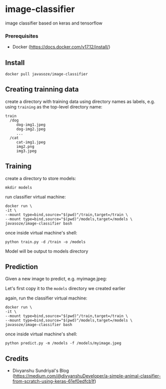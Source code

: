 # image-classifier
image classifier based on keras and tensorflow

### Prerequisites
* Docker (https://docs.docker.com/v17.12/install/)

## Install
```
docker pull javasoze/image-classifier
```

## Creating trainning data

create a directory with training data using directory names as labels, e.g. using `training` as the top-level directory name:

```
train
  /dog
     dog-img1.jpeg
     dog-img2.jpeg
     ...
  /cat
     cat-img1.jpeg
     img2.png
     img3.jpeg
```

## Training

create a directory to store models:
```
mkdir models
```

run classifier virtual machine:
```
docker run \
-it \
--mount type=bind,source="$(pwd)"/train,target=/train \
--mount type=bind,source="$(pwd)"/models,target=/models \
javasoze/image-classifier bash
```

once inside virtual machine's shell:
```
python train.py -d /train -o /models
```

Model will be output to models directory

## Prediction

Given a new image to predict, e.g. myimage.jpeg:

Let's first copy it to the `models` directory we created earlier

again, run the classifier virtual machine:
```
docker run \
-it \
--mount type=bind,source="$(pwd)"/train,target=/train \
--mount type=bind,source="$(pwd)"/models,target=/models \
javasoze/image-classifier bash
```
once inside virtual machine's shell:
```
python predict.py -m /models -f /models/myimage.jpeg
```

## Credits
* Divyanshu Sundriyal's Blog (https://medium.com/@divyanshuDeveloper/a-simple-animal-classifier-from-scratch-using-keras-61ef0edfcb1f)
